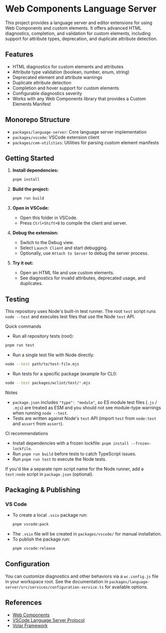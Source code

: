 # Web Components Language Server

This project provides a language server and editor extensions for using Web Components and custom elements. It offers advanced HTML diagnostics, completion, and validation for custom elements, including support for attribute types, deprecation, and duplicate attribute detection.

## Features

- HTML diagnostics for custom elements and attributes
- Attribute type validation (boolean, number, enum, string)
- Deprecated element and attribute warnings
- Duplicate attribute detection
- Completion and hover support for custom elements
- Configurable diagnostics severity
- Works with any Web Components library that provides a Custom Elements Manifest

## Monorepo Structure

- `packages/language-server`: Core language server implementation
- `packages/vscode`: VSCode extension client
- `packages/cem-utilities`: Utilities for parsing custom element manifests

## Getting Started

1. **Install dependencies:**

   ```sh
   pnpm install
   ```

2. **Build the project:**

   ```sh
   pnpm run build
   ```

3. **Open in VSCode:**

   - Open this folder in VSCode.
   - Press `Ctrl+Shift+B` to compile the client and server.

4. **Debug the extension:**

   - Switch to the Debug view.
   - Select `Launch Client` and start debugging.
   - Optionally, use `Attach to Server` to debug the server process.

5. **Try it out:**

   - Open an HTML file and use custom elements.
   - See diagnostics for invalid attributes, deprecated usage, and duplicates.

## Testing

This repository uses Node's built-in test runner. The root `test` script runs `node --test` and executes test files that use the Node `test` API.

Quick commands

- Run all repository tests (root):

```bash
pnpm run test
```

- Run a single test file with Node directly:

```bash
node --test path/to/test-file.mjs
```

- Run tests for a specific package (example for CLI):

```bash
node --test packages/wclint/test/*.mjs
```

Notes

- `package.json` includes `"type": "module"`, so ES module test files (`.js` / `.mjs`) are treated as ESM and you should not see module-type warnings when running `node --test`.
- Tests are written against Node's `test` API (import `test` from `node:test` and `assert` from `assert`).

CI recommendations

- Install dependencies with a frozen lockfile: `pnpm install --frozen-lockfile`.
- Run `pnpm run build` before tests to catch TypeScript issues.
- Run `pnpm run test` to execute the Node tests.

If you'd like a separate npm script name for the Node runner, add a `test:node` script in `package.json` (optional).

## Packaging & Publishing

### VS Code

- To create a local `.vsix` package run:
  ```sh
  pnpm vscode:pack
  ```
- The `.vsix` file will be created in `packages/vscode/` for manual installation.
- To publish the package run:
  ```sh
  pnpm vscode:release
  ```

## Configuration

You can customize diagnostics and other behaviors via a `wc.config.js` file in your workspace root. See the documentation in `packages/language-server/src/services/configuration-service.ts` for available options.

## References

- [Web Components](https://developer.mozilla.org/en-US/docs/Web/Web_Components)
- [VSCode Language Server Protocol](https://microsoft.github.io/language-server-protocol/)
- [Volar Framework](https://github.com/volarjs/volar)
